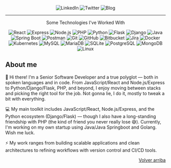 <a name="readme-top"></a>
<!--
*** Thanks for checking out the Best-README-Template.
-->

<!-- Main profile page -->
<!--

<p align="center">
  <img src="" width="150" height="150" alt="Luis Díaz" style="border-radius: 50%; border: 2px solid blue;">
</p>
-->

<!-- Contact shields -->
<p align="center">
  <img src="https://img.shields.io/badge/LinkedIn-Conectar-blue?style=for-the-badge&logo=linkedin&logoColor=white" alt="LinkedIn">
  <img src="https://img.shields.io/badge/Twitter-Follow-blue?style=for-the-badge&logo=twitter&logoColor=white" alt="Twitter">
  <img src="https://img.shields.io/badge/Blog-Visitar-brightgreen?style=for-the-badge" alt="Blog">
</p>

<hr>

<p align="center">Some Technologies I've Worked With</p>

<p align="center">
  <img src="https://img.shields.io/badge/React-61DAFB?style=for-the-badge&logo=react&logoColor=black" alt="React">
  <img src="https://img.shields.io/badge/Express-000000?style=for-the-badge&logo=express&logoColor=white" alt="Express">
  <img src="https://img.shields.io/badge/Node.js-339933?style=for-the-badge&logo=node.js&logoColor=white" alt="Node.js">
  
  <img src="https://img.shields.io/badge/PHP-777BB4?style=for-the-badge&logo=php&logoColor=white" alt="PHP">
  
  <img src="https://img.shields.io/badge/Python-3776AB?style=for-the-badge&logo=python&logoColor=white" alt="Python">
  <img src="https://img.shields.io/badge/Flask-000000?style=for-the-badge&logo=flask&logoColor=white" alt="Flask">
  <img src="https://img.shields.io/badge/Django-092E20?style=for-the-badge&logo=django&logoColor=white" alt="Django">
  
  <img src="https://img.shields.io/badge/Java-007396?style=for-the-badge&logo=java&logoColor=white" alt="Java">
  <img src="https://img.shields.io/badge/Spring%20Boot-6DB33F?style=for-the-badge&logo=springboot&logoColor=white" alt="Spring Boot">
  
  <img src="https://img.shields.io/badge/Postman-FF6C37?style=for-the-badge&logo=postman&logoColor=white" alt="Postman">
  
  <img src="https://img.shields.io/badge/Git-F05032?style=for-the-badge&logo=git&logoColor=white" alt="Git">
  <img src="https://img.shields.io/badge/GitHub-181717?style=for-the-badge&logo=github&logoColor=white" alt="GitHub">
  <img src="https://img.shields.io/badge/Bitbucket-0052CC?style=for-the-badge&logo=bitbucket&logoColor=white" alt="Bitbucket">
  <img src="https://img.shields.io/badge/Jira-0052CC?style=for-the-badge&logo=jira&logoColor=white" alt="Jira">
  
  <img src="https://img.shields.io/badge/Docker-2496ED?style=for-the-badge&logo=docker&logoColor=white" alt="Docker">
  <img src="https://img.shields.io/badge/Kubernetes-326CE5?style=for-the-badge&logo=kubernetes&logoColor=white" alt="Kubernetes">
  
  <img src="https://img.shields.io/badge/MySQL-4479A1?style=for-the-badge&logo=mysql&logoColor=white" alt="MySQL">
  <img src="https://img.shields.io/badge/MariaDB-003545?style=for-the-badge&logo=mariadb&logoColor=white" alt="MariaDB">
  <img src="https://img.shields.io/badge/SQLite-003B57?style=for-the-badge&logo=sqlite&logoColor=white" alt="SQLite">
  <img src="https://img.shields.io/badge/PostgreSQL-4169E1?style=for-the-badge&logo=postgresql&logoColor=white" alt="PostgreSQL">
  <img src="https://img.shields.io/badge/MongoDB-47A248?style=for-the-badge&logo=mongodb&logoColor=white" alt="MongoDB">
  
  <img src="https://img.shields.io/badge/Linux-FCC624?style=for-the-badge&logo=linux&logoColor=black" alt="Linux">
</p>

## About me
👋 Hi there! I’m a Senior Software Developer and a true polyglot — both in spoken languages and in code. From JavaScript/React and Node.js/Express to Python/Django/Flask, PHP, and beyond, I enjoy moving between stacks and picking the right tool for the job. Not gonna lie, I do it, mostly to tweak a bit with everything.

💻 My main toolkit includes JavaScript/React, Node.js/Express, and the Python ecosystem (Django/Flask) — though I also have a long-standing friendship with PHP (the kind of friend you never really lose 😅). Currently, I'm working on my own startup using Java/Java Springboot and Golang. Wish me luck.

⚡ My work ranges from building scalable applications and clean architectures to refining workflows with version control and CI/CD tools.

<p align="right"><a href="#readme-top">Volver arriba</a></p>
